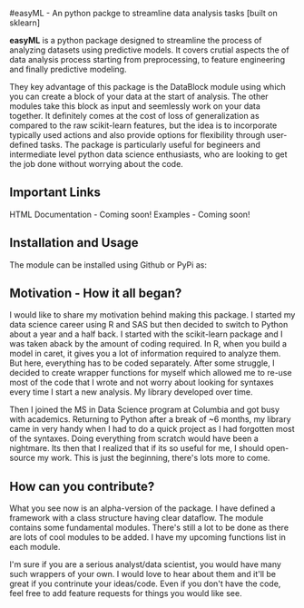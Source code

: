 #easyML - An python packge to streamline data analysis tasks [built on sklearn]

**easyML** is a python package designed to streamline the process of analyzing datasets using predictive models. It covers crutial aspects the of data analysis process starting from preprocessing, to feature engineering and finally predictive modeling.

They key advantage of this package is the DataBlock module using which you can create a block of your data at the start of analysis. The other modules take this block as input and seemlessly work on your data together. It definitely comes at the cost of loss of generalization as compared to the raw scikit-learn features, but the idea is to incorporate typically used actions and also provide options for flexibility through user-defined tasks. The package is particularly useful for begineers and intermediate level python data science enthusiasts, who are looking to get the job done without worrying about the code.

## Important Links
HTML Documentation - Coming soon!
Examples - Coming soon!

## Installation and Usage
The module can be installed using Github or PyPi as:

## Motivation - How it all began?

I would like to share my motivation behind making this package. I started my data science career using R and SAS but then decided to switch to Python about a year and a half back. I started with the scikit-learn package and I was taken aback by the amount of coding required. In R, when you build a model in caret, it gives you a lot of information required to analyze them. But here, everything has to be coded separately. After some struggle, I decided to create wrapper functions for myself which allowed me to re-use most of the code that I wrote and not worry about looking for syntaxes every time I start a new analysis. My library developed over time.

Then I joined the MS in Data Science program at Columbia and got busy with academics. Returning to Python after a break of ~6 months, my library came in very handy when I had to do a quick project as I had forgotten most of the syntaxes. Doing everything from scratch would have been a nightmare. Its then that I realized that if its so useful for me, I should open-source my work. This is just the beginning, there's lots more to come. 

## How can you contribute?

What you see now is an alpha-version of the package. I have defined a framework with a class structure having clear dataflow. The module contains some fundamental modules. There's still a lot to be done as there are lots of cool modules to be added. I have my upcoming functions list in each module.

I'm sure if you are a serious analyst/data scientist, you would have many such wrappers of your own. I would love to hear about them and it'll be great if you contrinute your ideas/code. Even if you don't have the code, feel free to add feature requests for things you would like see.
